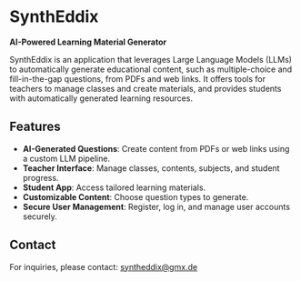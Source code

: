 # SynthEddix

**AI-Powered Learning Material Generator**

SynthEddix is an application that leverages Large Language Models (LLMs) to automatically generate educational content, such as multiple-choice and fill-in-the-gap questions, from PDFs and web links. It offers tools for teachers to manage classes and create materials, and provides students with automatically generated learning resources.

## Features

* **AI-Generated Questions**: Create content from PDFs or web links using a custom LLM pipeline.
* **Teacher Interface**: Manage classes, contents, subjects, and student progress.
* **Student App**: Access tailored learning materials.
* **Customizable Content**: Choose question types to generate.
* **Secure User Management**: Register, log in, and manage user accounts securely.

## Contact

For inquiries, please contact: [syntheddix@gmx.de](mailto:syntheddix@gmx.de)
